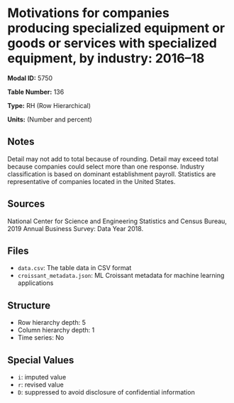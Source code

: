 # Motivations for companies producing specialized equipment or goods or services with specialized equipment, by industry: 2016&#8211;18

**Modal ID:** 5750

**Table Number:** 136

**Type:** RH (Row Hierarchical)

**Units:** (Number and percent)

## Notes

Detail may not add to total because of rounding. Detail may exceed total because companies could select more than one response. Industry classification is based on dominant establishment payroll. Statistics are representative of companies located in the United States.

## Sources

National Center for Science and Engineering Statistics and Census Bureau, 2019 Annual Business Survey: Data Year 2018.

## Files

- `data.csv`: The table data in CSV format
- `croissant_metadata.json`: ML Croissant metadata for machine learning applications

## Structure

- Row hierarchy depth: 5
- Column hierarchy depth: 1
- Time series: No

## Special Values

- `i`: imputed value
- `r`: revised value
- `D`: suppressed to avoid disclosure of confidential information
